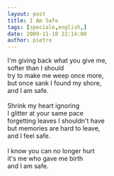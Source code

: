 ```yaml
---
layout: post
title: I Am Safe
tags: [speciale,english,]
date: 2009-11-10 22:14:00
author: pietro
---
```

I'm giving back what you give me,<br/>softer than I should<br/>try to make me weep once more,<br/>but once sank I found my shore,<br/>and I am safe.<br/><br/>Shrink my heart ignoring<br/>I glitter at your same pace<br/>forgetting leaves I shouldn't have<br/>but memories are hard to leave,<br/>and I feel safe.<br/><br/>I know you can no longer hurt<br/>it's me who gave me birth<br/>and I am safe.
